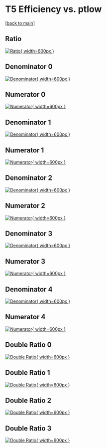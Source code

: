 # T5 Efficiency vs. ptlow

[[back to main](./)]



## Ratio

[![Ratio](../mtv/var/T5_xtr_13_1_eff_ptlow.png){ width=600px }](../mtv/var/T5_xtr_13_1_eff_ptlow.pdf)

## Denominator 0

[![Denominator](../mtv/den/T5_xtr_13_1_eff_ptlow_den0.png){ width=600px }](../mtv/den/T5_xtr_13_1_eff_ptlow_den0.pdf)

## Numerator 0

[![Numerator](../mtv/num/T5_xtr_13_1_eff_ptlow_num0.png){ width=600px }](../mtv/num/T5_xtr_13_1_eff_ptlow_num0.pdf)

## Denominator 1

[![Denominator](../mtv/den/T5_xtr_13_1_eff_ptlow_den1.png){ width=600px }](../mtv/den/T5_xtr_13_1_eff_ptlow_den1.pdf)

## Numerator 1

[![Numerator](../mtv/num/T5_xtr_13_1_eff_ptlow_num1.png){ width=600px }](../mtv/num/T5_xtr_13_1_eff_ptlow_num1.pdf)

## Denominator 2

[![Denominator](../mtv/den/T5_xtr_13_1_eff_ptlow_den2.png){ width=600px }](../mtv/den/T5_xtr_13_1_eff_ptlow_den2.pdf)

## Numerator 2

[![Numerator](../mtv/num/T5_xtr_13_1_eff_ptlow_num2.png){ width=600px }](../mtv/num/T5_xtr_13_1_eff_ptlow_num2.pdf)

## Denominator 3

[![Denominator](../mtv/den/T5_xtr_13_1_eff_ptlow_den3.png){ width=600px }](../mtv/den/T5_xtr_13_1_eff_ptlow_den3.pdf)

## Numerator 3

[![Numerator](../mtv/num/T5_xtr_13_1_eff_ptlow_num3.png){ width=600px }](../mtv/num/T5_xtr_13_1_eff_ptlow_num3.pdf)

## Denominator 4

[![Denominator](../mtv/den/T5_xtr_13_1_eff_ptlow_den4.png){ width=600px }](../mtv/den/T5_xtr_13_1_eff_ptlow_den4.pdf)

## Numerator 4

[![Numerator](../mtv/num/T5_xtr_13_1_eff_ptlow_num4.png){ width=600px }](../mtv/num/T5_xtr_13_1_eff_ptlow_num4.pdf)

## Double Ratio 0

[![Double Ratio](../mtv/ratio/T5_xtr_13_1_eff_ptlow_ratio0.png){ width=600px }](../mtv/ratio/T5_xtr_13_1_eff_ptlow_ratio0.pdf)

## Double Ratio 1

[![Double Ratio](../mtv/ratio/T5_xtr_13_1_eff_ptlow_ratio1.png){ width=600px }](../mtv/ratio/T5_xtr_13_1_eff_ptlow_ratio1.pdf)

## Double Ratio 2

[![Double Ratio](../mtv/ratio/T5_xtr_13_1_eff_ptlow_ratio2.png){ width=600px }](../mtv/ratio/T5_xtr_13_1_eff_ptlow_ratio2.pdf)

## Double Ratio 3

[![Double Ratio](../mtv/ratio/T5_xtr_13_1_eff_ptlow_ratio3.png){ width=600px }](../mtv/ratio/T5_xtr_13_1_eff_ptlow_ratio3.pdf)

